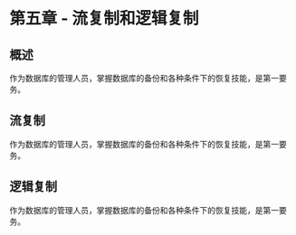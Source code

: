 # 第五章 - 流复制和逻辑复制

## 概述

作为数据库的管理人员，掌握数据库的备份和各种条件下的恢复技能，是第一要务。

## 流复制

作为数据库的管理人员，掌握数据库的备份和各种条件下的恢复技能，是第一要务。


## 逻辑复制

作为数据库的管理人员，掌握数据库的备份和各种条件下的恢复技能，是第一要务。




